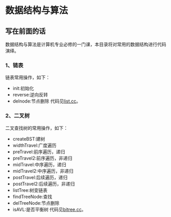 # 数据结构与算法

## 写在前面的话

数据结构与算法是计算机专业必修的一门课，本目录将对常用的数据结构进行代码演绎。

### 1、链表
链表常用操作，如下：  
* init:初始化
* reverse:逆向反转
* delnode:节点删除
代码见[list.cc](https://github.com/alphaplato/Cplusplus/blob/master/DataStructure/list.cc)。

### 2、二叉树
二叉查找树的常用操作，如下：
* createBST:建树
* widthTravel:广度遍历
* preTravel:前序遍历，递归
* preTravel2:前序遍历，非递归
* midTravel:中序遍历，递归
* midTravel2:中序遍历，非递归
* postTravel:后续遍历，递归
* postTravel2:后续遍历，非递归
* listTree:树变链表
* findTreeNode:查找
* delTreeNode:节点删除
* isAVL:是否平衡树
代码见[bitree.cc](https://github.com/alphaplato/Cplusplus/blob/master/DataStructure/list.cc)。